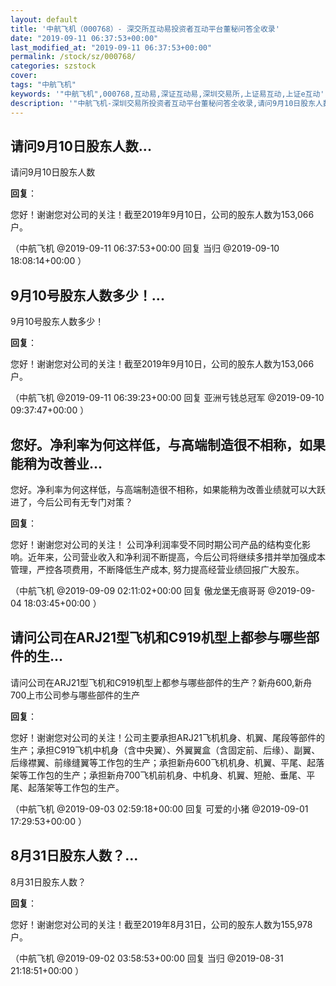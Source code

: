 ```yaml
---
layout: default
title: '中航飞机（000768）- 深交所互动易投资者互动平台董秘问答全收录'
date: "2019-09-11 06:37:53+00:00"
last_modified_at: "2019-09-11 06:37:53+00:00"
permalink: /stock/sz/000768/
categories: szstock
cover: 
tags: "中航飞机"
keywords: '"中航飞机",000768,互动易,深证互动易,深圳交易所,上证易互动,上证e互动'
description: '"中航飞机-深圳交易所投资者互动平台董秘问答全收录,请问9月10日股东人数"'
---
```


## 请问9月10日股东人数...

请问9月10日股东人数

**回复**：

您好！谢谢您对公司的关注！截至2019年9月10日，公司的股东人数为153,066户。 

（中航飞机  @2019-09-11 06:37:53+00:00 回复 当归  @2019-09-10 18:08:14+00:00 ）

## 9月10号股东人数多少！...

9月10号股东人数多少！

**回复**：

您好！谢谢您对公司的关注！截至2019年9月10日，公司的股东人数为153,066户。 

（中航飞机  @2019-09-11 06:39:23+00:00 回复 亚洲亏钱总冠军  @2019-09-10 09:37:47+00:00 ）

## 您好。净利率为何这样低，与高端制造很不相称，如果能稍为改善业...

您好。净利率为何这样低，与高端制造很不相称，如果能稍为改善业绩就可以大跃进了，今后公司有无专门对策？

**回复**：

您好！谢谢您对公司的关注！ 公司净利润率受不同时期公司产品的结构变化影响。近年来，公司营业收入和净利润不断提高，今后公司将继续多措并举加强成本管理，严控各项费用，不断降低生产成本, 努力提高经营业绩回报广大股东。 

（中航飞机  @2019-09-09 02:11:02+00:00 回复 傲龙堡无痕哥哥  @2019-09-04 18:03:45+00:00 ）

## 请问公司在ARJ21型飞机和C919机型上都参与哪些部件的生...

请问公司在ARJ21型飞机和C919机型上都参与哪些部件的生产？新舟600,新舟700上市公司参与哪些部件的生产

**回复**：

您好！谢谢您对公司的关注！公司主要承担ARJ21飞机机身、机翼、尾段等部件的生产；承担C919飞机中机身（含中央翼）、外翼翼盒（含固定前、后缘）、副翼、后缘襟翼、前缘缝翼等工作包的生产；承担新舟600飞机机身、机翼、平尾、起落架等工作包的生产；承担新舟700飞机前机身、中机身、机翼、短舱、垂尾、平尾、起落架等工作包的生产。 

（中航飞机  @2019-09-03 02:59:18+00:00 回复 可爱的小猪  @2019-09-01 17:29:53+00:00 ）

## 8月31日股东人数？...

8月31日股东人数？

**回复**：

您好！谢谢您对公司的关注！截至2019年8月31日，公司的股东人数为155,978户。 

（中航飞机  @2019-09-02 03:58:53+00:00 回复 当归  @2019-08-31 21:18:51+00:00 ）

